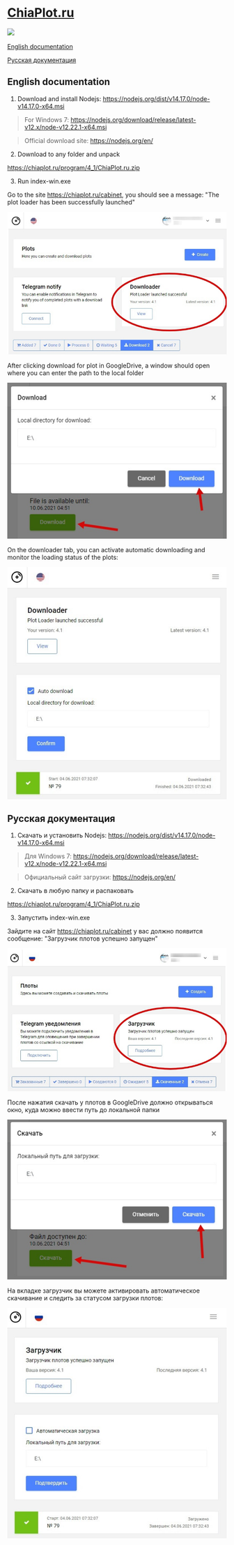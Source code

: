 # [ChiaPlot.ru](https://chiaplot.ru)
![](https://img.shields.io/badge/Version-4.1-blue)

[English documentation](#English-documentation)

[Русская документация](#Русская-документация)

## English documentation

1. Download and install Nodejs: https://nodejs.org/dist/v14.17.0/node-v14.17.0-x64.msi
> For Windows 7: https://nodejs.org/download/release/latest-v12.x/node-v12.22.1-x64.msi

> Official download site: https://nodejs.org/en/

2. Download to any folder and unpack

https://chiaplot.ru/program/4_1/ChiaPlot.ru.zip

3. Run index-win.exe

Go to the site https://chiaplot.ru/cabinet, you should see a message: "The plot loader has been successfully launched"

![GitHub Logo](/images/downloader_enable_en.jpg)

After clicking download for plot in GoogleDrive, a window should open where you can enter the path to the local folder

![GitHub Logo](/images/patch_en.jpg)

On the downloader tab, you can activate automatic downloading and monitor the loading status of the plots:

![GitHub Logo](/images/downloader_en.jpg) 


## Русская документация

1. Скачать и установить Nodejs: https://nodejs.org/dist/v14.17.0/node-v14.17.0-x64.msi
> Для Windows 7: https://nodejs.org/download/release/latest-v12.x/node-v12.22.1-x64.msi

> Официальный сайт загрузки: https://nodejs.org/en/

2. Скачать в любую папку и распаковать

https://chiaplot.ru/program/4_1/ChiaPlot.ru.zip

3. Запустить index-win.exe

Зайдите на сайт https://chiaplot.ru/cabinet у вас должно появится сообщение: "Загрузчик плотов успешно запущен"

![GitHub Logo](/images/downloader_enable_ru.jpg)

После нажатия скачать у плотов в GoogleDrive должно открываться окно, куда можно ввести путь до локальной папки

![GitHub Logo](/images/patch_ru.jpg)

На вкладке загрузчик вы можете активировать автоматическое скачивание и следить за статусом загрузки плотов:

![GitHub Logo](/images/downloader_ru.jpg)
